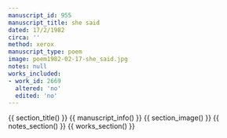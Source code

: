 ```yaml
---
manuscript_id: 955
manuscript_title: she said
dated: 17/2/1982
circa: ''
method: xerox
manuscript_type: poem
image: poem1982-02-17-she_said.jpg
notes: null
works_included:
- work_id: 2669
  altered: 'no'
  edited: 'no'
---
```


{{ section_title() }}
{{ manuscript_info() }}
{{ section_image() }}
{{ notes_section() }}
{{ works_section() }}
